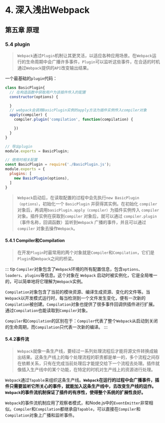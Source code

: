 # 4. 深入浅出Webpack
## 第五章 原理
### 5.4 plugin
> `Webpack`通过`Plugin`机制让其更灵活，以适应各种应用场景。在`Webpack`运行的生命周期中会广播许多事件，`Plugin`可以监听这些事件，在合适的时机通过`Webpack`提供的`API`改变输出结果。

一个最基础的`plugin`代码：
```js
class BasicPlugin{
  // 在构造函数中获取用户为该插件传入的配置
  constructor(options) {

  }
  // webpack会调用BasicPlugin实例的apply方法为插件实例传入compiler对象
  apply(compiler) {
    compiler.plugin('compilation', function(compilation) {

    })
  }
}

// 导出plugin
module.exports = BasicPlugin;

// 使用时相关配置
const BasicPlugin = require('./BasicPlugin.js');
module.exports = {
  plugins: [
    new BasicPlugin(options),
  ]
}
```

> `Webpack`启动后，在读取配置的过程中会先执行`new BasicPlugin（options）`，初始化一个 `BasicPlugin` 并获得其实例。在初始化 `compiler` 对象后，再调用`basicPlugin.apply（compiler）`为插件实例传入 `compiler` 对象。插件实例在获取到`compiler` 对象后，就可以通过 `compiler.plugin`（事件名称，回调函数）监听到`Webpack` 广播的事件，并且可以通过`compiler` 对象去操作`Webpack`。

#### 5.4.1 Compiler和Compilation
> 在开发`Plugin`时最常用的两个对象就是`Compiler`和`Compilation`，它们是`Plugin`和`Webpack`之间的桥梁。

::: tip
`Compiler`对象包含了`Webpack`环境的所有配置信息，包含`options`、`loaders`、`plugins`等信息。这个对象在 `Webpack` 启动时被实例化，它是全局唯一的，可以简单地将它理解为`Webpack`实例。

`Compilation`对象包含了当前的模块资源、编译生成资源、变化的文件等。当`Webpack`以开发模式运行时，每当检测到一个文件发生变化，便有一次新的`Compilation`被创建。`Compilation`对象也提供了很多事件回调供插件进行扩展。通过`Compilation`也能读取到`Compiler`对象。

`Compiler`和`Compilation`的区别在于：`Compiler`代表了整个`Webpack`从启动到关闭的生命周期，而`Compilation`只代表一次新的编译。
:::

#### 5.4.2事件流
> `Webpack`就像一条生产线，要经过一系列处理流程后才能将源文件转换成输出结果。这条生产线上的每个处理流程的职责都是单一的，多个流程之间存在依赖关系，只有在完成当前处理后才能提交给下一个流程去处理。插件就像插入生产线中的某个功能，在特定的时机对生产线上的资源进行处理。

`Webpack`通过`Tapable`来组织这条生产线。**`Webpack`在运行的过程中会广播事件，插件只需要监听它所关心的事件，就能加入这条生产线中，去改变生产线的运作。`Webpack`的事件流机制保证了插件的有序性，使得整个系统的扩展性良好。**

`Webpack`的事件流机制应用了观察者模式，和Node.js中的`EventEmitter`非常相似。`Compiler`和`Compilation`都继承自`Tapable`，可以直接在`Compiler`和`Compilation`对象上广播和监听事件。